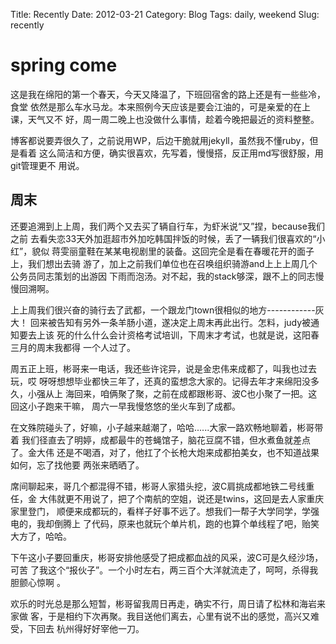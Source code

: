 Title: Recently
Date: 2012-03-21
Category: Blog
Tags: daily, weekend
Slug: recently

# spring come

这是我在绵阳的第一个春天，今天又降温了，下班回宿舍的路上还是有一些些冷，食堂
依然是那么车水马龙。本来照例今天应该是要会江油的，可是亲爱的在上课，天气又不
好，周一周二晚上也没做什么事情，趁着今晚把最近的资料整整。

博客都说要弄很久了，之前说用WP，后边干脆就用jekyll，虽然我不懂ruby，但是看着
这么简洁和方便，确实很喜欢，先写着，慢慢搭，反正用md写很舒服，用git管理更不
用说。

## 周末

还要追溯到上上周，我们两个又去买了辆自行车，为虾米说“又”捏，because我们之前
去看失恋33天外加逛超市外加吃韩国拌饭的时候，丢了一辆我们很喜欢的“小红”，貌似
蒋雯丽童鞋在某某电视剧里的装备。这回完全是看在春暖花开的面子上，我们想出去骑
游了，加上之前我们单位也在召唤组织骑游and上上上周几个公务员同志策划的出游因
下雨而泡汤。对不起，我的stack够深，跟不上的同志慢慢回溯啊。

上上周我们很兴奋的骑行去了武都，一个跟龙门town很相似的地方------------灰大！
回来被告知有另外一条羊肠小道，遂决定上周末再此出行。怎料，judy被通知要去上该
死的什么什么会计资格考试培训，下周末才考试，也就是说，这阳春三月的周末我都得
一个人过了。

周五正上班，彬哥来一电话，我还些许诧异，说是金忠伟来成都了，叫我也过去玩，哎
呀呀想想毕业都快三年了，还真的蛮想念大家的。记得去年才来绵阳没多久，小强从上
海回来，咱俩聚了聚，之前在成都跟彬哥、波C也小聚了一把。这回这小子跑来干嘛，
周六一早我慢悠悠的坐火车到了成都。

在文殊院碰头了，好嘛，小子越来越潮了，哈哈......大家一路欢畅地聊着，彬哥带着
我们径直去了明婷，成都最牛的苍蝇馆子，脑花豆腐不错，但水煮鱼就差点了。金大伟
还是不喝酒，对了，他扛了个长枪大炮来成都拍美女，也不知道战果如何，忘了找他要
两张来晒晒了。

席间聊起来，哥几个都混得不错，彬哥人家猎头挖，波C肩挑成都地铁二号线重任，金
大伟就更不用说了，把了个南航的空姐，说还是twins，这回是去人家重庆家里登门，
顺便来成都玩的，看样子好事不远了。想我们一帮子大学同学，学强电的，我却倒腾上
了代码，原来也就玩个单片机，跑的也算个单线程了吧，贻笑大方了，哈哈。

下午这小子要回重庆，彬哥安排他感受了把成都血战的风采，波C可是久经沙场，可苦
了我这个“报伙子”。一个小时左右，两三百个大洋就流走了，呵呵，杀得我胆颤心惊啊
。

欢乐的时光总是那么短暂，彬哥留我周日再走，确实不行，周日请了松林和海岩来家做
客，于是相约下次再聚。我目送他们离去，心里有说不出的感觉，高兴又难受，下回去
杭州得好好宰他一刀。


